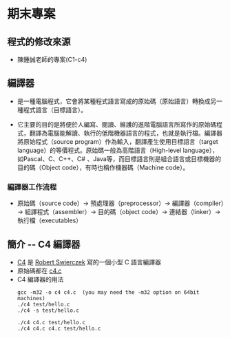 # 期末專案 
## 程式的修改來源

+ 陳鍾誠老師的專案(C1-c4)

## 編譯器
+ 是一種電腦程式，它會將某種程式語言寫成的原始碼（原始語言）轉換成另一種程式語言（目標語言）。

+ 它主要的目的是將便於人編寫、閱讀、維護的進階電腦語言所寫作的原始碼程式，翻譯為電腦能解讀、執行的低階機器語言的程式，也就是執行檔。編譯器將原始程式（source program）作為輸入，翻譯產生使用目標語言（target language）的等價程式。原始碼一般為高階語言（High-level language），如Pascal、C、C++、C# 、Java等，而目標語言則是組合語言或目標機器的目的碼（Object code），有時也稱作機器碼（Machine code）。

### 編譯器工作流程
+ 原始碼（source code）→ 預處理器（preprocessor）→ 編譯器（compiler）→ 組譯程式（assembler）→ 目的碼（object code）→ 連結器（linker）→ 執行檔（executables）
## 簡介 -- C4 編譯器
+ [C4](https://github.com/rswier/c4) 是 [Robert Swierczek](https://github.com/rswier/) 寫的一個小型 C 語言編譯器
+ 原始碼都在 [c4.c](https://github.com/laiy790/sp109b/blob/main/final/C4.c)
+ C4 編譯器的用法
    ```
    gcc -m32 -o c4 c4.c  (you may need the -m32 option on 64bit machines)
    ./c4 test/hello.c
    ./c4 -s test/hello.c

    ./c4 c4.c test/hello.c
    ./c4 c4.c c4.c test/hello.c
    ```
